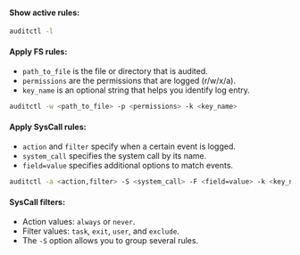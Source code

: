 #### Show active rules:
```bash
auditctl -l
```

#### Apply FS rules:
- `path_to_file` is the file or directory that is audited.
- `permissions` are the permissions that are logged (r/w/x/a).
- `key_name` is an optional string that helps you identify log entry.
```bash
auditctl -w <path_to_file> -p <permissions> -k <key_name>
```

#### Apply SysCall rules:
- `action` and `filter` specify when a certain event is logged.
- `system_call` specifies the system call by its name.
- `field=value` specifies additional options to match events.
```bash
auditctl -a <action,filter> -S <system_call> -F <field=value> -k <key_name>
```

#### SysCall filters:
- Action values: `always` or `never`.
- Filter values: `task`, `exit`, `user`, and `exclude`.
- The `-S` option allows you to group several rules.
